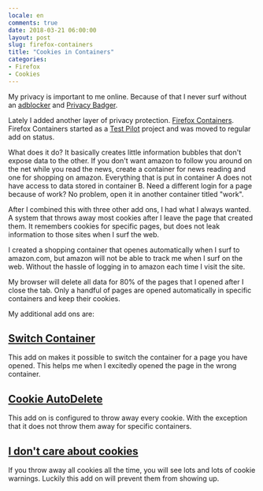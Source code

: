 ```yaml
---
locale: en
comments: true
date: 2018-03-21 06:00:00
layout: post
slug: firefox-containers
title: "Cookies in Containers"
categories:
- Firefox
- Cookies
---
```

My privacy is important to me online. Because of that
I never surf without an [adblocker](https://addons.mozilla.org/en-US/firefox/addon/ublock-origin/)
and [Privacy Badger](https://addons.mozilla.org/en-US/firefox/addon/privacy-badger17/).

Lately I added another layer of privacy protection. [Firefox Containers](https://addons.mozilla.org/en-US/firefox/addon/multi-account-containers/).
Firefox Containers started as a [Test Pilot](https://testpilot.firefox.com/experiments) project
and was moved to regular add on status.

What does it do? It basically creates little information bubbles that don't expose
data to the other. If you don't want amazon to follow you around on the net while
you read the news, create a container for news reading and one for shopping on amazon.
Everything that is put in container A does not have access to data stored in container B.
Need a different login for a page because of work? No problem, open it in another container titled "work".

After I combined this with three other add ons, I had what I always wanted. A system
that throws away most cookies after I leave the page that created them. It remembers
cookies for specific pages, but does not leak information to those sites when I 
surf the web.

I created a shopping container that openes automatically when I surf to amazon.com, but
amazon will not be able to track me when I surf on the web. Without the hassle of 
logging in to amazon each time I visit the site.

My browser will delete all data for 80% of the pages that I opened after I
close the tab. Only a handful of pages are opened automatically in specific
containers and keep their cookies.

My additional add ons are:

## [Switch Container](https://addons.mozilla.org/en-US/firefox/addon/switch-container/)

This add on makes it possible to switch the container for a page you have opened. This
helps me when I excitedly opened the page in the wrong container.

## [Cookie AutoDelete](https://addons.mozilla.org/en-US/firefox/addon/cookie-autodelete/)

This add on is configured to throw away every cookie. With the exception that it does
not throw them away for specific containers.

## [I don't care about cookies](https://addons.mozilla.org/en-US/firefox/addon/i-dont-care-about-cookies/)

If you throw away all cookies all the time, you will see lots and lots of cookie warnings.
Luckily this add on will prevent them from showing up.
